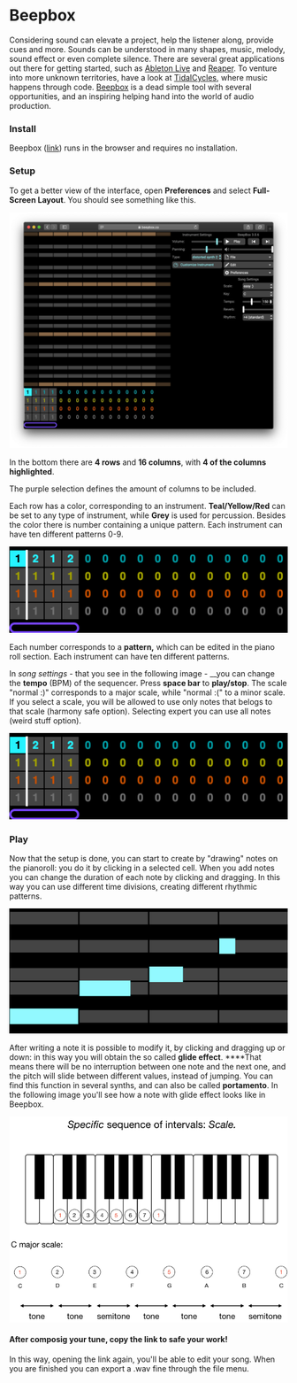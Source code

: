 # Beepbox

Considering sound can elevate a project, help the listener along, provide cues and more. Sounds can be understood in many shapes, music, melody, sound effect or even complete silence. There are several great applications out there for getting started, such as [Ableton Live](http://ableton.com/) and [Reaper](https://www.reaper.fm/). To venture into more unknown territories, have a look at [TidalCycles](https://tidalcycles.org/index.php/Welcome), where music happens through code.  [Beepbox](https://www.beepbox.co/) is a dead simple tool with several opportunities, and an inspiring helping hand into the world of audio production. 

### Install

Beepbox \([link](https://www.beepbox.co/#8n31s0k0l00e03t2mm0a7g0fj07i0r1o3210T5v1L4ua3q1d4f7y5z1C0c4h0HTP9Bx99sp99900T0v1L4u86q1d4f9y0z9C0w6c0h3T1v1L4u30q1d5f9y1z7C1c0A9F4B0V1Q19e4Pb631E0067T4v1L4uf0q1z6666ji8k8k3jSBKSJJAArriiiiii07JCABrzrrrrrrr00YrkqHrsrrrrjr005zrAqzrjzrrqr1jRjrqGGrrzsrsA099ijrABJJJIAzrrtirqrqjqixzsrAjrqjiqaqqysttAJqjikikrizrHtBJJAzArzrIsRCITKSS099ijrAJS____Qg99habbCAYrDzh00b4h400000000h4g000000014h000000004h400000000p16000000)\) runs in the browser and requires no installation.

### Setup

To get a better view of the interface, open **Preferences** and select **Full-Screen Layout**. You should see something like this.

![](../../../.gitbook/assets/beepbox-interface.png)

In the bottom there are **4 rows** and **16 columns**, with **4 of the columns highlighted**. 

The purple selection defines the amount of columns to be included.

Each row has a color, corresponding to an instrument. **Teal/Yellow/Red** can be set to any type of instrument, while **Grey** is used for percussion. Besides the color there is number containing a unique pattern. Each instrument can have ten different patterns 0-9.

![](../../../.gitbook/assets/immagine%20%284%29.png)



Each number corresponds to a **pattern,** which  can be edited in the piano roll section.  Each instrument can have ten different patterns.

In _song settings -_ that you see in the following image -  __you can change the **tempo** \(BPM\) of the sequencer. Press **space bar** to **play/stop**. The scale "normal :\)" corresponds to a major scale, while "normal :\(" to a minor scale. If you select a scale, you will be allowed to use only notes that belogs to that scale \(harmony safe option\). Selecting expert you can use all notes \(weird stuff option\).

![](../../../.gitbook/assets/immagine%20%2812%29.png)

### Play

Now that the setup is  done, you can start to create by "drawing" notes on the pianoroll: you do it by clicking in a selected cell.  When you add notes you can change the duration of each note by clicking and dragging. In this way you can use different time divisions, creating different rhythmic patterns.

![](../../../.gitbook/assets/immagine%20%287%29.png)

After writing a note it is possible to modify it, by clicking and dragging up or down: in this way you will obtain the so called **glide effect**. ****That means there will be no interruption between one note and the next one, and the pitch will slide between different values, instead of jumping. You can find this function in several synths, and can also be called **portamento**. In the following image you'll see how a note with glide effect looks like in Beepbox.

![](../../../.gitbook/assets/immagine%20%288%29.png)

#### After composig your tune, copy the link to safe your work! 

In this way, opening the link again, you'll be able to edit your song. When you are finished you can export a .wav fine through the file menu.

